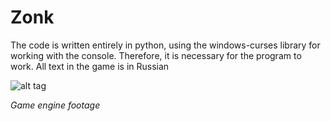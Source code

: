 # Zonk
The code is written entirely in python, using the windows-curses library for working with the console. Therefore, it is necessary for the program to work. All text in the game is in Russian

![alt tag](https://i.ibb.co/Yh9307p/gef.jpg)

_Game engine footage_
